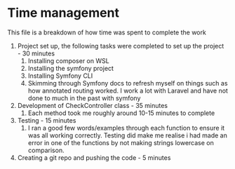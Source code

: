 # Time management

This file is a breakdown of how time was spent to complete the work

1. Project set up, the following tasks were completed to set up the project - 30 minutes
   1. Installing composer on WSL 
   2. Installing the symfony project
   3. Installing Symfony CLI
   4. Skimming through Symfony docs to refresh myself on things such as how annotated routing worked. I work a lot with Laravel and have not done to much in the past with symfony
2. Development of CheckController class - 35 minutes
   1. Each method took me roughly around 10-15 minutes to complete
3. Testing - 15 minutes
   1. I ran a good few words/examples through each function to ensure it was all working correctly. Testing did make me realise i had made an error in one of the functions by not making strings lowercase on comparison.
4. Creating a git repo and pushing the code - 5 minutes